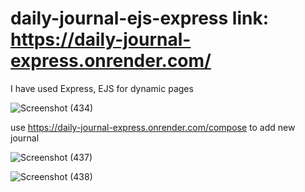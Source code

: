 # daily-journal-ejs-express link: https://daily-journal-express.onrender.com/

I have used Express, EJS for dynamic pages

![Screenshot (434)](https://user-images.githubusercontent.com/103761502/209527106-89022e5b-6840-4797-b149-954dfefcff7e.png)

use https://daily-journal-express.onrender.com/compose to add new journal

![Screenshot (437)](https://user-images.githubusercontent.com/103761502/209527199-9353e095-6ca2-4c80-9d5f-4d901660e8ea.png)

![Screenshot (438)](https://user-images.githubusercontent.com/103761502/209527214-428d5e92-2073-49ea-baf8-2432262388a4.png)
